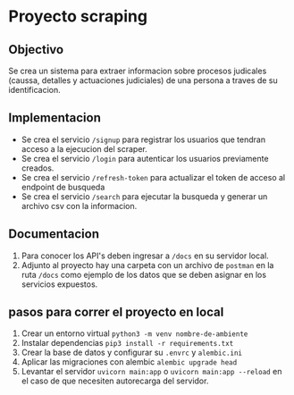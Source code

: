 # Proyecto scraping


## Objectivo
Se crea un sistema para extraer informacion sobre procesos judicales 
(caussa, detalles y actuaciones judiciales) de una persona a traves de su identificacion.

## Implementacion

- Se crea el servicio `/signup` para registrar los usuarios que tendran acceso a la ejecucion del scraper.
- Se crea el servicio `/login` para autenticar los usuarios previamente creados.
- Se crea el servicio `/refresh-token` para actualizar el token de acceso al endpoint de busqueda
- Se crea el servicio `/search` para ejecutar la busqueda y generar un archivo csv con la informacion.

## Documentacion

1. Para conocer los API's deben ingresar a `/docs` en su servidor local.
2. Adjunto al proyecto hay una carpeta con un archivo de `postman` en la 
ruta `/docs` como ejemplo de los datos que se deben asignar en los servicios expuestos.

## pasos para correr el proyecto en local

1. Crear un entorno virtual `python3 -m venv nombre-de-ambiente`
2. Instalar dependencias `pip3 install -r requirements.txt`
3. Crear la base de datos y configurar su `.envrc` y `alembic.ini`
4. Aplicar las migraciones con alembic `alembic upgrade head`
5. Levantar el servidor `uvicorn main:app` o `uvicorn main:app --reload` en el caso de que necesiten autorecarga del servidor.